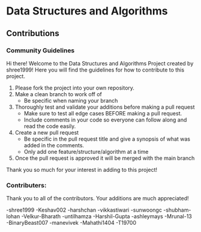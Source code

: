 # Data Structures and Algorithms
## Contributions

### Community Guidelines

Hi there! Welcome to the Data Structures and Algorithms Project created by shree1999! Here you will find the guidelines for how to contribute to this project.

1. Please fork the project into your own repository.
2. Make a clean branch to work off of
     - Be specific when naming your branch
3. Thoroughly test and validate your additions before making a pull request
     - Make sure to test all edge cases BEFORE making a pull request.
     - Include comments in your code so everyone can follow along and read the code easily.
4. Create a new pull request
     - Be specific in the pull request title and give a synopsis of what was added in the comments.
     - Only add one feature/structure/algorithm at a time
5. Once the pull request is approved it will be merged with the main branch

Thank you so much for your interest in adding to this project!

### Contributers:

Thank you to all of the contributors. Your additions are much appreciated!

-shree1999
-Keshav002
-harshchan
-vikkastiwari
-sunwoongc
-shubham-lohan
-Velkur-Bharath
-untilhamza
-Harshil-Gupta
-ashleymays
-Mrunal-13
-BinaryBeast007
-manevivek
-Mahathi1404
-T19700
